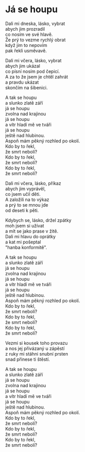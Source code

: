 # Já se houpu

Dali mi dneska, lásko, vybrat  
abych jim prozradil  
co nosím ve své hlavě.  
Že prý to vezme rychlý obrat  
když jim to nepovím  
pak řekli usměvavě.

Dali mi včera, lásko, vybrat  
abych jim ukázal  
co písní nosím pod čepicí.  
A za to že jsem je chtěl zahrát  
a pravdu ukázat  
skončím na šibenici.

A tak se houpu  
a slunko zlatě září  
já se houpu  
zvolna nad krajinou  
já se houpu  
a vítr hladí mě ve tváři  
já se houpu  
ještě nad hlubinou.  
Aspoň mám pěkný rozhled po okolí.  
Kdo by to řekl,  
že smrt nebolí?  
Kdo by to řekl,  
že smrt nebolí?  
Kdo by to řekl,  
že smrt nebolí?

Dali mi včera, lásko, příkaz  
abych jim vyprávěl,  
co jsem učil děti.  
A založili na to výkaz  
a prý to se mnou jde  
od deseti k pěti.

Kdybych se, lásko, držel zpátky  
moh jsem si užívat  
a mít se jako prase v žitě.  
Dali mi hlavu do oprátky  
a kat mi pošeptal  
"hanba konformitě".

A tak se houpu  
a slunko zlatě září  
já se houpu  
zvolna nad krajinou  
já se houpu  
a vítr hladí mě ve tváři  
já se houpu  
ještě nad hlubinou.  
Aspoň mám pěkný rozhled po okolí.  
Kdo by to řekl,  
že smrt nebolí?  
Kdo by to řekl,  
že smrt nebolí?  
Kdo by to řekl,  
že smrt nebolí?

Vezmi si kousek toho provazu  
a nos jej přivázaný u zápěstí  
z ruky mi stáhni snubní prsten  
snad přinese ti štěstí.

A tak se houpu  
a slunko zlatě září  
já se houpu  
zvolna nad krajinou  
já se houpu  
a vítr hladí mě ve tváři  
já se houpu  
ještě nad hlubinou.  
Aspoň mám pěkný rozhled po okolí.  
Kdo by to řekl,  
že smrt nebolí?  
Kdo by to řekl,  
že smrt nebolí?  
Kdo by to řekl,  
že smrt nebolí?
